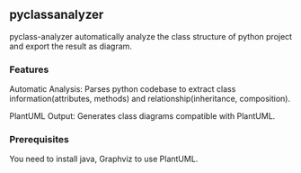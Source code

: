## pyclassanalyzer

pyclass-analyzer automatically analyze the class structure of python project and export the result as diagram.

### Features

Automatic Analysis: Parses python codebase to extract class information(attributes, methods) and relationship(inheritance, composition).

PlantUML Output: Generates class diagrams compatible with PlantUML.

### Prerequisites

You need to install java, Graphviz to use PlantUML.
